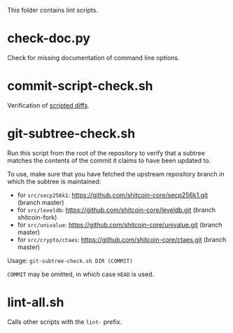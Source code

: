 This folder contains lint scripts.

check-doc.py
============
Check for missing documentation of command line options.

commit-script-check.sh
======================
Verification of [scripted diffs](/doc/developer-notes.md#scripted-diffs).

git-subtree-check.sh
====================
Run this script from the root of the repository to verify that a subtree matches the contents of
the commit it claims to have been updated to.

To use, make sure that you have fetched the upstream repository branch in which the subtree is
maintained:
* for `src/secp256k1`: https://github.com/shitcoin-core/secp256k1.git (branch master)
* for `src/leveldb`: https://github.com/shitcoin-core/leveldb.git (branch shitcoin-fork)
* for `src/univalue`: https://github.com/shitcoin-core/univalue.git (branch master)
* for `src/crypto/ctaes`: https://github.com/shitcoin-core/ctaes.git (branch master)

Usage: `git-subtree-check.sh DIR (COMMIT)`

`COMMIT` may be omitted, in which case `HEAD` is used.

lint-all.sh
===========
Calls other scripts with the `lint-` prefix.
